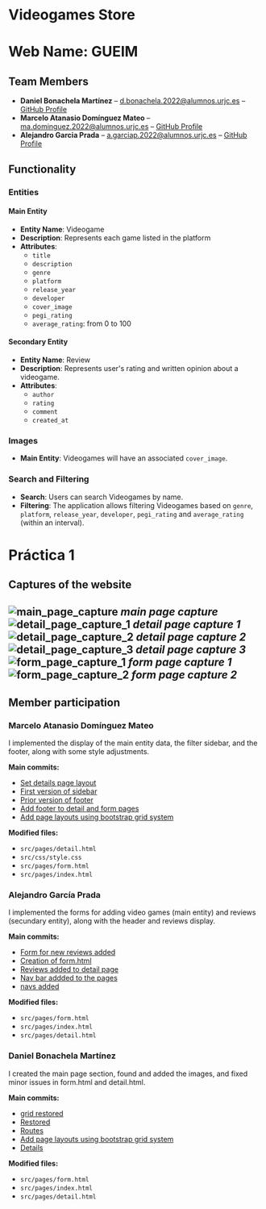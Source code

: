 # Videogames Store
# Web Name: GUEIM 

## Team Members

-   **Daniel Bonachela Martínez** – [d.bonachela.2022@alumnos.urjc.es](mailto:d.bonachela.2022@alumnos.urjc.es) – [GitHub Profile](https://github.com/fuihfuefuiewn)
-   **Marcelo Atanasio Domínguez Mateo** – [ma.dominguez.2022@alumnos.urjc.es](mailto:ma.dominguez.2022@alumnos.urjc.es) – [GitHub Profile](https://github.com/sa4dus)
-   **Alejandro Garcia Prada** – [a.garciap.2022@alumnos.urjc.es](mailto:a.garciap.2022@alumnos.urjc.es) – [GitHub Profile](https://github.com/AlexGarciaPrada)

## Functionality

### Entities

#### Main Entity

-   **Entity Name**: Videogame
-   **Description**: Represents each game listed in the platform
-   **Attributes**:
    -   `title`
    -   `description`
    -   `genre`
    -   `platform`
    -   `release_year`
    -   `developer`
    -   `cover_image`
    -   `pegi_rating`
    -   `average_rating`: from 0 to 100

#### Secondary Entity

-   **Entity Name**: Review
-   **Description**: Represents user's rating and written opinion about a videogame.
-   **Attributes**:
    -   `author`      
    -   `rating`
    -   `comment`
    -   `created_at`

### Images

-   **Main Entity**: Videogames will have an associated `cover_image`.

### Search and Filtering
-   **Search**: Users can search Videogames by name.
-   **Filtering**: The application allows filtering Videogames based on `genre`, `platform`, `release_year`, `developer`, `pegi_rating` and `average_rating` (within an interval).

# Práctica 1
## Captures of the website
![main_page_capture](img/main_page_capture.png)
*main page capture*
![detail_page_capture_1](img/detail_page_capture_1.png)
*detail page capture 1*
![detail_page_capture_2](img/detail_page_capture_2.png)
*detail page capture 2*
![detail_page_capture_3](img/detail_page_capture_3.png)
*detail page capture 3*
![form_page_capture_1](img/form_page_capture_1.png)
*form page capture 1*
![form_page_capture_2](img/form_page_capture_2.png)
*form page capture 2*
---
## Member participation

### Marcelo Atanasio Domínguez Mateo

I implemented the display of the main entity data, the filter sidebar, and the footer, along with some style adjustments.

**Main commits:**

-   [Set details page layout](https://github.com/CodeURJC-FW-2025-26/webapp01/commit/16104a6)
-   [First version of sidebar](https://github.com/CodeURJC-FW-2025-26/webapp01/commit/7cd538d)
-   [Prior version of footer](https://github.com/CodeURJC-FW-2025-26/webapp01/commit/bea8db7)
-   [Add footer to detail and form pages](https://github.com/CodeURJC-FW-2025-26/webapp01/commit/2453d01)
-   [Add page layouts using bootstrap grid system](https://github.com/CodeURJC-FW-2025-26/webapp01/commit/94cd7e6)

**Modified files:**

-   `src/pages/detail.html`
-   `src/css/style.css`
-   `src/pages/form.html`
-   `src/pages/index.html`
### Alejandro García Prada

I implemented the forms for adding video games (main entity) and reviews (secundary entity), along with the header and reviews display.

**Main commits:**

-   [Form for new reviews added](https://github.com/CodeURJC-FW-2025-26/webapp01/commit/36cdd0f)
-   [Creation of form.html](https://github.com/CodeURJC-FW-2025-26/webapp01/commit/e8703da)
-   [Reviews added to detail page](https://github.com/CodeURJC-FW-2025-26/webapp01/commit/7781357)
-   [Nav bar addded to the pages](https://github.com/CodeURJC-FW-2025-26/webapp01/commit/e821bf2)
-   [navs added](https://github.com/CodeURJC-FW-2025-26/webapp01/commit/8bf5a5c)

**Modified files:**

-   `src/pages/form.html`
-   `src/pages/index.html`
-   `src/pages/detail.html`
  
### Daniel Bonachela Martínez

I created the main page section, found and added the images, and fixed minor issues in form.html and detail.html.

**Main commits:**
- [grid restored](https://github.com/CodeURJC-FW-2025-26/webapp01/commit/bbf10a5)
- [Restored](https://github.com/CodeURJC-FW-2025-26/webapp01/commit/3261865)
- [Routes](https://github.com/CodeURJC-FW-2025-26/webapp01/commit/d60dfee)
- [Add page layouts using bootstrap grid system](https://github.com/CodeURJC-FW-2025-26/webapp01/commit/94cd7e6)
- [Details](https://github.com/CodeURJC-FW-2025-26/webapp01/commit/91f50ea)

**Modified files:**

-   `src/pages/form.html`
-   `src/pages/index.html`
-   `src/pages/detail.html`
